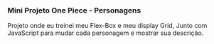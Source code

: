 ### Mini Projeto One Piece - Personagens

Projeto onde eu treinei meu Flex-Box e meu display Grid, Junto com JavaScript para mudar cada personagem e mostrar sua descrição.
